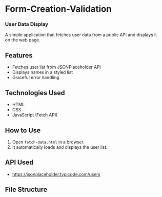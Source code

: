 # Form-Creation-Validation
### User Data Display

A simple application that fetches user data from a public API and displays it on the web page.

## Features

- Fetches user list from JSONPlaceholder API
- Displays names in a styled list
- Graceful error handling

## Technologies Used

- HTML
- CSS
- JavaScript (Fetch API)

## How to Use

1. Open `fetch-data.html` in a browser.
2. It automatically loads and displays the user list.

## API Used

- https://jsonplaceholder.typicode.com/users

## File Structure

